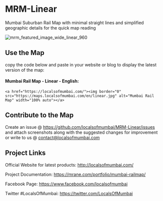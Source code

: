 # MRM-Linear
Mumbai Suburban Rail Map with minimal straight lines and simplified geographic details for the quick map reading

![mrm_featured_image_wide_linear_960](https://user-images.githubusercontent.com/9861917/63509523-fe11f000-c4f9-11e9-9b01-627f4e3910ae.jpg)

## Use the Map
copy the code below and paste in your website or blog to display the latest version of the map:

#### Mumbai Rail Map - Linear - English:
```
<a href="https://localsofmumbai.com/"><img border="0" src="https://maps.localsofmumbai.com/en/linear.jpg" alt="Mumbai Rail Map" width="100% auto"></a>
```

## Contribute to the Map

Create an issue @ https://github.com/localsofmumbai/MRM-Linear/issues and attach screenshots along with the suggested changes for improvement or write to us @ contact@localsofmumbai.com

## Project Links

Official Website for latest products:
http://localsofmumbai.com/

Project Documentation:
https://mrane.com/portfolio/mumbai-railmap/

Facebook Page:
https://www.facebook.com/localsofmumbai

Twitter #LocalsOfMumbai:
https://twitter.com/LocalsOfMumbai
